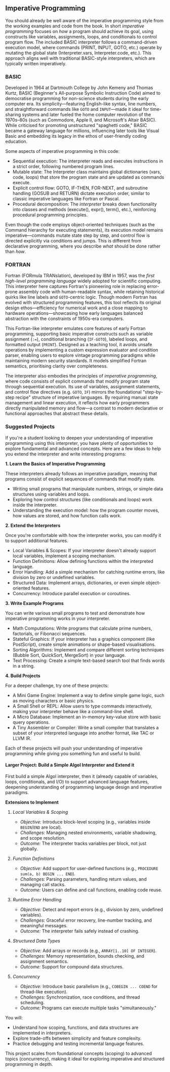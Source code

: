 
## Imperative Programming

You should already be well aware of the imperative programming style from the working examples and code from the book.
In short *imperative programming* focuses on *how* a program should achieve its goal, using constructs like variables,
assignments, loops, and conditionals to control program flow. The included BASIC interpreter follows a command-driven
execution model, where commands (PRINT, INPUT, GOTO, etc.) operate by mutating the global state (Interpreter.vars,
Interpreter.code, etc.). This approach aligns well with traditional BASIC-style interpreters, which are typically written
imperatively.


### BASIC

Developed in 1964 at Dartmouth College by John Kemeny and Thomas Kurtz, BASIC (Beginner's All-purpose Symbolic Instruction
Code) aimed to democratise programming for non-science students during the early computer era. Its simplicity—featuring
English-like syntax, line numbers, and straightforward commands like `GOTO` and `INPUT`—made it ideal for time-sharing
systems and later fueled the home computer revolution of the 1970s–80s (such as Commodore, Apple II, and Microsoft's Altair
BASIC). While criticised for promoting unstructured "spaghetti code," BASIC became a gateway language for millions,
influencing later tools like Visual Basic and embedding its legacy in the ethos of user-friendly coding education.

Some aspects of imperative programming in this code:
- Sequential execution: The interpreter reads and executes instructions in a strict order, following numbered program lines.
- Mutable state: The Interpreter class maintains global dictionaries (vars, code, loops) that store the program state and
  are updated as commands execute.
- Explicit control flow: GOTO, IF-THEN, FOR-NEXT, and subroutine handling (GOSUB and RETURN) dictate execution order,
  similar to classic imperative languages like Fortran or Pascal.
- Procedural decomposition: The *interpreter* breaks down functionality into classes and methods (execute(), expr(),
  term(), etc.), reinforcing procedural programming principles.

Even though the code employs object-oriented techniques (such as the Command hierarchy for executing statements), its
execution model remains imperative—commands mutate state step by step, and control flow is directed explicitly via
conditions and jumps. This is different from declarative programming, where you describe *what* should be done rather
than *how*.


### FORTRAN

Fortran (FORmula TRANslation), developed by IBM in 1957, was the *first high-level programming language* widely adopted
for scientific computing. This interpreter here captures Fortran's pioneering role in replacing error-prone assembly code
with human-readable syntax, while retaining historical quirks like line labels and `GOTO`-centric logic. Though modern
Fortran has evolved with structured programming features, this tool reflects its original design ethos—efficiency for
numerical work and a close mapping to hardware operations—showcasing how early languages balanced abstraction with the
constraints of 1950s-era computers.

This Fortran-like interpreter emulates core features of early Fortran programming, supporting basic imperative constructs
such as variable assignment (`:=`), conditional branching (`IF-GOTO`), labeled loops, and formatted output (`PRINT`). 
Designed as a teaching tool, it avoids unsafe operations by implementing a custom expression evaluator and condition
parser, enabling users to explore vintage programming paradigms while maintaining modern security standards. It models
simplified Fortran semantics, prioritising clarity over completeness.

The interpreter also embodies the principles of *imperative programming*, where code consists of explicit commands that
modify program state through sequential execution. Its use of variables, assignment statements, and control flow directives
(e.g. `GOTO`, `IF`) mirrors the foundational "step-by-step recipe" structure of imperative languages. By requiring manual
state management and linear execution, it reflects how early programmers directly manipulated memory and flow—a contrast
to modern declarative or functional approaches that abstract these details.


### Suggested Projects

If you're a student looking to deepen your understanding of imperative programming using this interpreter, you have plenty
of opportunities to explore fundamental and advanced concepts. Here are a few ideas to help you extend the interpreter and
write interesting programs:


__1. Learn the Basics of Imperative Programming__

These interpreters already follows an imperative paradigm, meaning that programs consist of explicit sequences of commands
that modify state. 
- Writing small programs that manipulate numbers, strings, or simple data structures using variables and loops.
- Exploring how control structures (like conditionals and loops) work inside the interpreter.
- Understanding the execution model: how the program counter moves, how values are stored, and how function calls work.


__2. Extend the Interpreters__

Once you're comfortable with how the interpreter works, you can modify it to support additional features.
- Local Variables & Scopes: If your interpreter doesn't already support local variables, implement a scoping mechanism.
- Function Definitions: Allow defining functions within the interpreted language.
- Error Handling: Add a simple mechanism for catching runtime errors, like division by zero or undefined variables.
- Structured Data: Implement arrays, dictionaries, or even simple object-oriented features.
- Concurrency: Introduce parallel execution or coroutines.


__3. Write Example Programs__

You can write various small programs to test and demonstrate how imperative programming works in your interpreter.
- Math Computations: Write programs that calculate prime numbers, factorials, or Fibonacci sequences.
- Stateful Graphics: If your interpreter has a graphics component (like PostScript), create simple animations or shape-based visualisations.
- Sorting Algorithms: Implement and compare different sorting techniques (Bubble Sort, QuickSort, MergeSort) in your language.
- Text Processing: Create a simple text-based search tool that finds words in a string.


__4. Build Projects__

For a deeper challenge, try one of these projects:
- A Mini Game Engine: Implement a way to define simple game logic, such as moving characters or basic physics.
- A Small Shell or REPL: Allow users to type commands interactively, making your interpreter behave like a command-line shell.
- A Micro Database: Implement an in-memory key-value store with basic query operations.
- A Tiny Assembler or Compiler: Write a small compiler that translates a subset of your interpreted language into another format, like TAC or LLVM IR.


Each of these projects will push your understanding of imperative programming while giving you something fun and useful to build.


#### Larger Project: Build a Simple Algol Interpreter and Extend it

First build a simple Algol interpreter, then it (already capable of variables, loops, conditionals, and I/O) to support
advanced language features, deepening understanding of programming language design and imperative paradigms.  


__Extensions to Implement__

1. *Local Variables & Scoping*  
   - *Objective:* Introduce block-level scoping (e.g., variables inside `BEGIN`/`END` are local).  
   - *Challenges:* Managing nested environments, variable shadowing, and scope resolution.  
   - *Outcome:* The interpreter tracks variables per block, not just globally.  

2. *Function Definitions*  
   - *Objective:* Add support for user-defined functions (e.g., `PROCEDURE sum(a, b) BEGIN ... END`).  
   - *Challenges:* Parsing parameters, handling return values, and managing call stacks.  
   - *Outcome:* Users can define and call functions, enabling code reuse.  

3. *Runtime Error Handling*  
   - *Objective:* Detect and report errors (e.g., division by zero, undefined variables).  
   - *Challenges:* Graceful error recovery, line-number tracking, and meaningful messages.  
   - *Outcome:* The interpreter fails safely instead of crashing.  

4. *Structured Data Types*  
   - *Objective:* Add arrays or records (e.g., `ARRAY[1..10] OF INTEGER`).  
   - *Challenges:* Memory representation, bounds checking, and assignment semantics.  
   - *Outcome:* Support for compound data structures.  

5. *Concurrency*  
   - *Objective:* Introduce basic parallelism (e.g., `COBEGIN ... COEND` for thread-like execution).  
   - *Challenges:* Synchronization, race conditions, and thread scheduling.  
   - *Outcome:* Programs can execute multiple tasks "simultaneously."  

You will:
- Understand how scoping, functions, and data structures are implemented in interpreters.  
- Explore trade-offs between simplicity and feature complexity.  
- Practice debugging and testing incremental language features.  

This project scales from foundational concepts (scoping) to advanced topics (concurrency), making it ideal for
exploring imperative and structured programming in depth.
